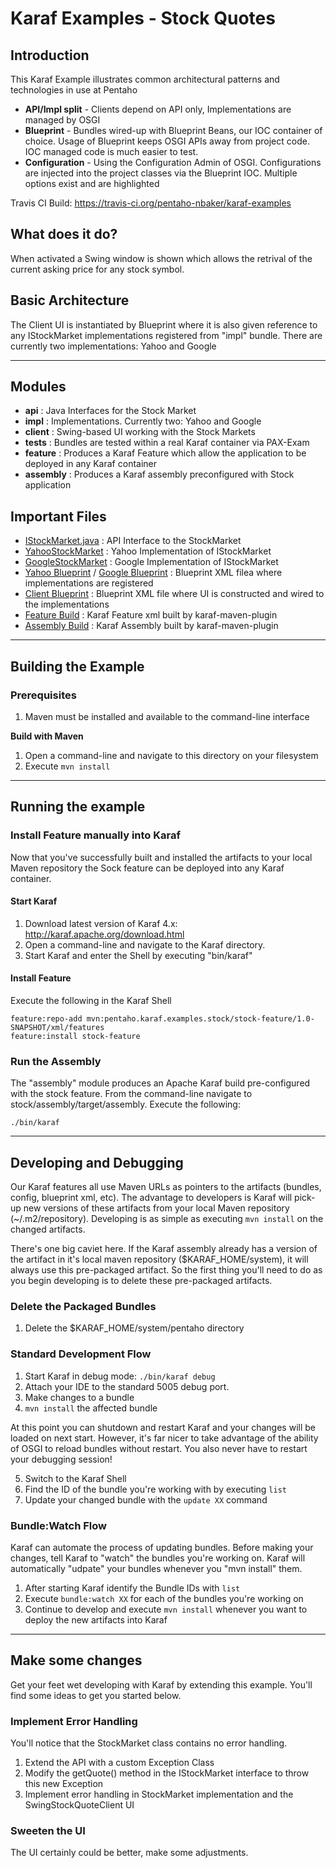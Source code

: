 # Karaf Examples - Stock Quotes
## Introduction
This Karaf Example illustrates common architectural patterns and technologies
in use at Pentaho
* __API/Impl split__ - Clients depend on API only, Implementations are managed by OSGI
* __Blueprint__ - Bundles wired-up with Blueprint Beans, our IOC container of choice. Usage of Blueprint keeps OSGI APIs away from project code. IOC managed code is much easier to test.
* __Configuration__ - Using the Configuration Admin of OSGI. Configurations are injected into the project classes via the Blueprint IOC. Multiple options exist and are highlighted

Travis CI Build: https://travis-ci.org/pentaho-nbaker/karaf-examples

## What does it do?
When activated a Swing window is shown which allows the retrival of the current asking 
price for any stock symbol.

## Basic Architecture ##
The Client UI is instantiated by Blueprint where it is also given reference to any IStockMarket implementations registered from "impl" bundle. There are currently two implementations: Yahoo and Google

---

## Modules
* __api__ : Java Interfaces for the Stock Market
* __impl__ : Implementations. Currently two: Yahoo and Google
* __client__ : Swing-based UI working with the Stock Markets
* __tests__ : Bundles are tested within a real Karaf container via PAX-Exam
* __feature__ : Produces a Karaf Feature which allow the application to be deployed in any Karaf container
* __assembly__ : Produces a Karaf assembly preconfigured with Stock application


## Important Files
* [IStockMarket.java](api/src/main/java/org/pentaho/karaf/examples/stock/IStockMarket.java) : API Interface to the StockMarket
* [YahooStockMarket](impls/yahoo/src/main/java/org/pentaho/karaf/examples/stock/yahoo/YahooStockMarket.java) : Yahoo Implementation of IStockMarket
* [GoogleStockMarket](impls/google/src/main/java/org/pentaho/karaf/examples/stock/google/GoogleStockMarket.java) : Google Implementation of IStockMarket
* [Yahoo Blueprint](impls/yahoo/src/main/resources/OSGI-INF/blueprint/beans.xml) / [Google Blueprint](impls/google/src/main/resources/OSGI-INF/blueprint/beans.xml) : Blueprint XML filea where implementations are registered
* [Client Blueprint](client/src/main/resources/OSGI-INF/blueprint/beans.xml) : Blueprint XML file where UI is constructed and wired to the implementations
* [Feature Build](feature/pom.xml) : Karaf Feature xml built by karaf-maven-plugin
* [Assembly Build](assembly/pom.xml) : Karaf Assembly built by karaf-maven-plugin

---

## Building the Example
### Prerequisites
1. Maven must be installed and available to the command-line interface

__Build with Maven__

1. Open a command-line and navigate to this directory on your filesystem
2. Execute `mvn install`

---

## Running the example

### Install Feature manually into Karaf

Now that you've successfully built and installed the artifacts to your local Maven repository 
the Sock feature can be deployed into any Karaf container.

#### Start Karaf
1. Download latest version of Karaf 4.x: http://karaf.apache.org/download.html
2. Open a command-line and navigate to the Karaf directory.
3. Start Karaf and enter the Shell by executing "bin/karaf"

#### Install Feature
Execute the following in the Karaf Shell
```
feature:repo-add mvn:pentaho.karaf.examples.stock/stock-feature/1.0-SNAPSHOT/xml/features
feature:install stock-feature
```

### Run the Assembly
The "assembly" module produces an Apache Karaf build pre-configured with the stock feature. From the command-line navigate to stock/assembly/target/assembly. Execute the following:
```
./bin/karaf
```

---

## Developing and Debugging
Our Karaf features all use Maven URLs as pointers to the artifacts (bundles, config, blueprint xml, etc). The advantage to developers is Karaf will pick-up new versions of these artifacts from your local Maven repository (~/.m2/repository). Developing is as simple as executing `mvn install` on the changed artifacts.

There's one big caviet here. If the Karaf assembly already has a version of the artifact in it's local maven repository ($KARAF_HOME/system), it will always use this pre-packaged artifact. So the first thing you'll need to do as you begin developing is to delete these pre-packaged artifacts.

### Delete the Packaged Bundles
1. Delete the $KARAF_HOME/system/pentaho directory

### Standard Development Flow
1. Start Karaf in debug mode: `./bin/karaf debug`
2. Attach your IDE to the standard 5005 debug port.
3. Make changes to a bundle
4. `mvn install` the affected bundle

At this point you can shutdown and restart Karaf and your changes will be loaded on next start. However, it's far nicer to take advantage of the ability of OSGI to reload bundles without restart. You also never have to restart your debugging session!

5. Switch to the Karaf Shell
6. Find the ID of the bundle you're working with by executing `list`
7. Update your changed bundle with the `update XX` command

### Bundle:Watch Flow
Karaf can automate the process of updating bundles. Before making your changes, 
tell Karaf to "watch" the bundles you're working on. Karaf will automatically 
"udpate" your bundles whenever you "mvn install" them.

1. After starting Karaf identify the Bundle IDs with `list`
2. Execute `bundle:watch XX` for each of the bundles you're working on
3. Continue to develop and execute `mvn install` whenever you want to deploy the new artifacts into Karaf

---

## Make some changes
Get your feet wet developing with Karaf by extending this example. You'll find some ideas to get you started below.

### Implement Error Handling

You'll notice that the StockMarket class contains no error handling. 

1. Extend the API with a custom Exception Class
2. Modify the getQuote() method in the IStockMarket interface to throw this new Exception
3. Implement error handling in StockMarket implementation and the SwingStockQuoteClient UI

### Sweeten the UI

The UI certainly could be better, make some adjustments.
